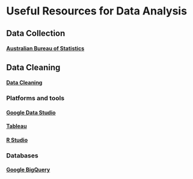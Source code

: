# Useful Resources for Data Analysis
## Data Collection
#### [Australian Bureau of Statistics](https://www.abs.gov.au/statistics/economy/price-indexes-and-inflation/consumer-price-index-australia/sep-quarter-2022)
## Data Cleaning
#### [Data Cleaning](https://medium.com/towards-data-science/data-cleaning-with-r-and-the-tidyverse-detecting-missing-values-ea23c519bc62)
### Platforms and tools
#### [Google Data Studio](https://datastudio.google.com)
#### [Tableau](https://public.tableau.com/app/discover)
#### [R Studio](https://posit.cloud)
### Databases
#### [Google BigQuery](https://cloud.google.com/bigqueryhttps:)
